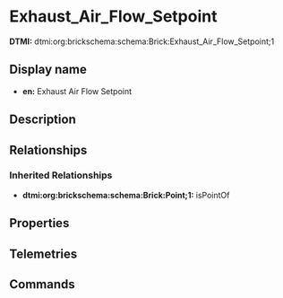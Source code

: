# Exhaust_Air_Flow_Setpoint
**DTMI:** dtmi:org:brickschema:schema:Brick:Exhaust_Air_Flow_Setpoint;1
## Display name
- **en:** Exhaust Air Flow Setpoint
## Description
## Relationships
### Inherited Relationships
* **dtmi:org:brickschema:schema:Brick:Point;1:** isPointOf
## Properties
## Telemetries
## Commands
